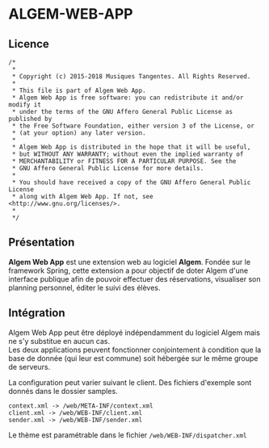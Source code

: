 # ALGEM-WEB-APP
## Licence
```
/*
 *
 * Copyright (c) 2015-2018 Musiques Tangentes. All Rights Reserved.
 *
 * This file is part of Algem Web App.
 * Algem Web App is free software: you can redistribute it and/or modify it
 * under the terms of the GNU Affero General Public License as published by
 * the Free Software Foundation, either version 3 of the License, or
 * (at your option) any later version.
 *
 * Algem Web App is distributed in the hope that it will be useful,
 * but WITHOUT ANY WARRANTY; without even the implied warranty of
 * MERCHANTABILITY or FITNESS FOR A PARTICULAR PURPOSE. See the
 * GNU Affero General Public License for more details.
 *
 * You should have received a copy of the GNU Affero General Public License
 * along with Algem Web App. If not, see <http://www.gnu.org/licenses/>.
 *
 */
```
## Présentation
**Algem Web App** est une extension web au logiciel **Algem**.
Fondée sur le framework Spring, cette extension a pour objectif de doter
Algem d'une interface publique afin de pouvoir effectuer
des réservations, visualiser son planning personnel, éditer le suivi des
élèves.

## Intégration
Algem Web App peut être déployé indépendamment du logiciel Algem mais ne
s'y substitue en aucun cas.\
Les deux applications peuvent fonctionner conjointement à condition que
la base de donnée (qui leur est commune) soit hébergée sur le même
groupe de serveurs.

La configuration peut varier suivant le client. Des fichiers d'exemple
sont donnés dans le dossier samples.
```
context.xml -> /web/META-INF/context.xml
client.xml -> /web/WEB-INF/client.xml
sender.xml -> /web/WEB-INF/sender.xml
```
Le thème est paramétrable dans le fichier `/web/WEB-INF/dispatcher.xml`

